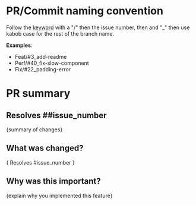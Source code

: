 # PR/Commit naming convention
Follow the [keyword](https://gist.github.com/joshbuchea/6f47e86d2510bce28f8e7f42ae84c716) with a "/" then the issue number, then and "_" then use kabob case for the rest of the branch name.

**Examples**: 
- Feat/#3_add-readme
- Perf/#40_fix-slow-component
- Fix/#22_padding-error

# PR summary

## Resolves ##issue_number
{summary of changes}

## What was changed?
{ Resolves #issue_number }

## Why was this important?

{explain why you implemented this feature}
